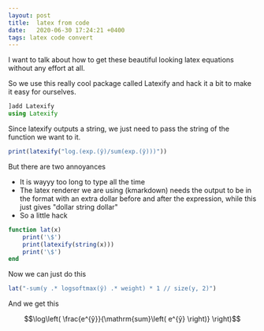 ```yaml
---
layout: post
title:  latex from code
date:   2020-06-30 17:24:21 +0400
tags: latex code convert
---
```


I want to talk about how to get these beautiful looking latex equations without any effort at all.

So we use this really cool package called Latexify and hack it a bit to make it easy for ourselves.

``` julia
]add Latexify
using Latexify
```

Since latexify outputs a string, we just need to pass the string of the function we want to it. 

``` julia
print(latexify("log.(exp.(ŷ)/sum(exp.(ŷ)))"))
```

But there are two annoyances
- It is wayyy too long to type all the time
- The latex renderer we are using (kmarkdown) needs the output to be in the format with an extra dollar before and after the expression,  while this just gives "dollar string dollar"
- So a little hack

``` julia
function lat(x)
    print('\$')
    print(latexify(string(x)))
    print('\$')
end
```
Now we can just do this

``` julia
lat("-sum(y .* logsoftmax(ŷ) .* weight) * 1 // size(y, 2)")
```

And we get this 

$$\log\left( \frac{e^{ŷ}}{\mathrm{sum}\left( e^{ŷ} \right)} \right)$$
